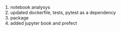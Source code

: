 1. notebook analysys
2. updated dockerfile, tests, pytest as a dependency
3. package
4. added jupyter book and prefect